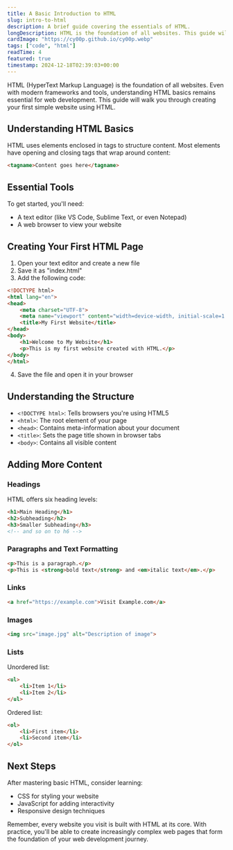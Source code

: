 ```yaml
---
title: A Basic Introduction to HTML
slug: intro-to-html
description: A brief guide covering the essentials of HTML.
longDescription: HTML is the foundation of all websites. This guide will walk you through creating your first simple website using HTML.
cardImage: "https://cy00p.github.io/cy00p.webp"
tags: ["code", "html"]
readTime: 4
featured: true
timestamp: 2024-12-18T02:39:03+00:00
---
```


HTML (HyperText Markup Language) is the foundation of all websites. Even with modern frameworks and tools, understanding HTML basics remains essential for web development. This guide will walk you through creating your first simple website using HTML.

## Understanding HTML Basics

HTML uses elements enclosed in tags to structure content. Most elements have opening and closing tags that wrap around content:

```html
<tagname>Content goes here</tagname>
```

## Essential Tools

To get started, you'll need:
- A text editor (like VS Code, Sublime Text, or even Notepad)
- A web browser to view your website

## Creating Your First HTML Page

1. Open your text editor and create a new file
2. Save it as "index.html"
3. Add the following code:

```html
<!DOCTYPE html>
<html lang="en">
<head>
    <meta charset="UTF-8">
    <meta name="viewport" content="width=device-width, initial-scale=1.0">
    <title>My First Website</title>
</head>
<body>
    <h1>Welcome to My Website</h1>
    <p>This is my first website created with HTML.</p>
</body>
</html>
```

4. Save the file and open it in your browser

## Understanding the Structure

- `<!DOCTYPE html>`: Tells browsers you're using HTML5
- `<html>`: The root element of your page
- `<head>`: Contains meta-information about your document
- `<title>`: Sets the page title shown in browser tabs
- `<body>`: Contains all visible content

## Adding More Content

### Headings

HTML offers six heading levels:

```html
<h1>Main Heading</h1>
<h2>Subheading</h2>
<h3>Smaller Subheading</h3>
<!-- and so on to h6 -->
```

### Paragraphs and Text Formatting

```html
<p>This is a paragraph.</p>
<p>This is <strong>bold text</strong> and <em>italic text</em>.</p>
```

### Links

```html
<a href="https://example.com">Visit Example.com</a>
```

### Images

```html
<img src="image.jpg" alt="Description of image">
```

### Lists

Unordered list:
```html
<ul>
    <li>Item 1</li>
    <li>Item 2</li>
</ul>
```

Ordered list:
```html
<ol>
    <li>First item</li>
    <li>Second item</li>
</ol>
```

## Next Steps

After mastering basic HTML, consider learning:
- CSS for styling your website
- JavaScript for adding interactivity
- Responsive design techniques

Remember, every website you visit is built with HTML at its core. With practice, you'll be able to create increasingly complex web pages that form the foundation of your web development journey.